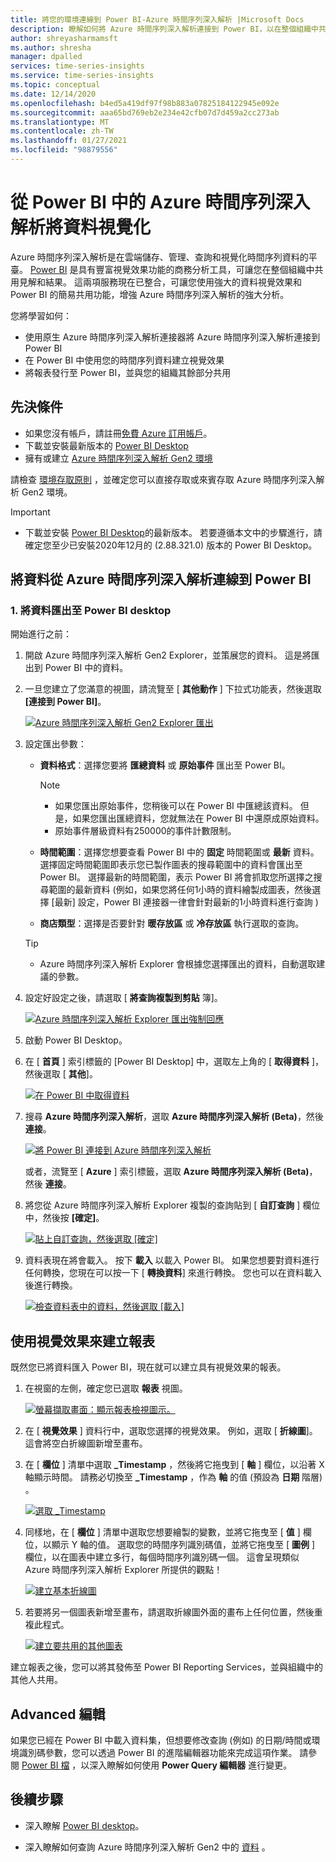```yaml
---
title: 將您的環境連線到 Power BI-Azure 時間序列深入解析 |Microsoft Docs
description: 瞭解如何將 Azure 時間序列深入解析連接到 Power BI，以在整個組織中共用、圖表及顯示資料。
author: shreyasharmamsft
ms.author: shresha
manager: dpalled
services: time-series-insights
ms.service: time-series-insights
ms.topic: conceptual
ms.date: 12/14/2020
ms.openlocfilehash: b4ed5a419df97f98b883a07825184122945e092e
ms.sourcegitcommit: aaa65bd769eb2e234e42cfb07d7d459a2cc273ab
ms.translationtype: MT
ms.contentlocale: zh-TW
ms.lasthandoff: 01/27/2021
ms.locfileid: "98879556"
---
```

# <a name="visualize-data-from-azure-time-series-insights-in-power-bi"></a>從 Power BI 中的 Azure 時間序列深入解析將資料視覺化

Azure 時間序列深入解析是在雲端儲存、管理、查詢和視覺化時間序列資料的平臺。 [Power BI](https://powerbi.microsoft.com) 是具有豐富視覺效果功能的商務分析工具，可讓您在整個組織中共用見解和結果。 這兩項服務現在已整合，可讓您使用強大的資料視覺效果和 Power BI 的簡易共用功能，增強 Azure 時間序列深入解析的強大分析。

您將學習如何：

* 使用原生 Azure 時間序列深入解析連接器將 Azure 時間序列深入解析連接到 Power BI
* 在 Power BI 中使用您的時間序列資料建立視覺效果
* 將報表發行至 Power BI，並與您的組織其餘部分共用


## <a name="prerequisites"></a>先決條件

* 如果您沒有帳戶，請註冊[免費 Azure 訂用帳戶](https://azure.microsoft.com/free/)。
* 下載並安裝最新版本的 [Power BI Desktop](https://powerbi.microsoft.com/downloads/)
* 擁有或建立 [Azure 時間序列深入解析 Gen2 環境](./how-to-provision-manage.md)

請檢查 [環境存取原則](./concepts-access-policies.md) ，並確定您可以直接存取或來賓存取 Azure 時間序列深入解析 Gen2 環境。 

> [!IMPORTANT]
> * 下載並安裝 [Power BI Desktop](https://powerbi.microsoft.com/downloads/)的最新版本。 若要遵循本文中的步驟進行，請確定您至少已安裝2020年12月的 (2.88.321.0) 版本的 Power BI Desktop。 

## <a name="connect-data-from-azure-time-series-insights-to-power-bi"></a>將資料從 Azure 時間序列深入解析連線到 Power BI

### <a name="1-export-data-into-power-bi-desktop"></a>1. 將資料匯出至 Power BI desktop

開始進行之前：

1. 開啟 Azure 時間序列深入解析 Gen2 Explorer，並策展您的資料。 這是將匯出到 Power BI 中的資料。
1. 一旦您建立了您滿意的視圖，請流覽至 [ **其他動作** ] 下拉式功能表，然後選取 **[連接到 Power BI]**。

    [![Azure 時間序列深入解析 Gen2 Explorer 匯出](media/how-to-connect-power-bi/export-from-explorer.jpg)](media/how-to-connect-power-bi/export-from-explorer.jpg#lightbox)

1. 設定匯出參數：

   * **資料格式**：選擇您要將 **匯總資料** 或 **原始事件** 匯出至 Power BI。 

       > [!NOTE]
       > * 如果您匯出原始事件，您稍後可以在 Power BI 中匯總該資料。 但是，如果您匯出匯總資料，您就無法在 Power BI 中還原成原始資料。 
       > * 原始事件層級資料有250000的事件計數限制。

   * **時間範圍**：選擇您想要查看 Power BI 中的 **固定** 時間範圍或 **最新** 資料。 選擇固定時間範圍即表示您已製作圖表的搜尋範圍中的資料會匯出至 Power BI。 選擇最新的時間範圍，表示 Power BI 將會抓取您所選擇之搜尋範圍的最新資料 (例如，如果您將任何1小時的資料繪製成圖表，然後選擇 [最新] 設定，Power BI 連接器一律會針對最新的1小時資料進行查詢 ) 
  
   * **商店類型**：選擇是否要針對 **暖存放區** 或 **冷存放區** 執行選取的查詢。 

    > [!TIP]
    > * Azure 時間序列深入解析 Explorer 會根據您選擇匯出的資料，自動選取建議的參數。 

1. 設定好設定之後，請選取 [ **將查詢複製到剪貼** 簿]。

    [![Azure 時間序列深入解析 Explorer 匯出強制回應](media/how-to-connect-power-bi/choose-explorer-parameters.jpg)](media/how-to-connect-power-bi/choose-explorer-parameters.jpg#lightbox)

2. 啟動 Power BI Desktop。
   
3. 在 [ **首頁** ] 索引標籤的 [Power BI Desktop] 中，選取左上角的 [ **取得資料** ]，然後選取 [ **其他**]。

    [![在 Power BI 中取得資料](media/how-to-connect-power-bi/get-data-power-bi.jpg)](media/how-to-connect-power-bi/get-data-power-bi.jpg#lightbox)

4. 搜尋 **Azure 時間序列深入解析**，選取 **Azure 時間序列深入解析 (Beta)**，然後 **連接**。

    [![將 Power BI 連接到 Azure 時間序列深入解析](media/how-to-connect-power-bi/select-tsi-connector.jpg)](media/how-to-connect-power-bi/select-tsi-connector.jpg#lightbox)

    或者，流覽至 [ **Azure** ] 索引標籤，選取 **Azure 時間序列深入解析 (Beta)**，然後 **連接**。

5. 將您從 Azure 時間序列深入解析 Explorer 複製的查詢貼到 [ **自訂查詢** ] 欄位中，然後按 **[確定]**。

    [![貼上自訂查詢，然後選取 [確定]](media/how-to-connect-power-bi/custom-query-load.png)](media/how-to-connect-power-bi/custom-query-load.png#lightbox)  

6.  資料表現在將會載入。 按下 **載入** 以載入 Power BI。 如果您想要對資料進行任何轉換，您現在可以按一下 [ **轉換資料**] 來進行轉換。 您也可以在資料載入後進行轉換。

    [![檢查資料表中的資料，然後選取 [載入]](media/how-to-connect-power-bi/review-the-loaded-data-table.png)](media/how-to-connect-power-bi/review-the-loaded-data-table.png#lightbox)  

## <a name="create-a-report-with-visuals"></a>使用視覺效果來建立報表

既然您已將資料匯入 Power BI，現在就可以建立具有視覺效果的報表。

1. 在視窗的左側，確定您已選取 **報表** 視圖。

    [![螢幕擷取畫面：顯示報表檢視圖示。](media/how-to-connect-power-bi/select-the-report-view.png)](media/how-to-connect-power-bi/select-the-report-view.png#lightbox)

1. 在 [ **視覺效果** ] 資料行中，選取您選擇的視覺效果。 例如，選取 [ **折線圖**]。 這會將空白折線圖新增至畫布。

1.  在 [ **欄位** ] 清單中選取 **_Timestamp** ，然後將它拖曳到 [ **軸** ] 欄位，以沿著 X 軸顯示時間。 請務必切換至 **_Timestamp** ，作為 **軸** 的值 (預設為 **日期** 階層) 。

    [![選取 _Timestamp](media/how-to-connect-power-bi/select-timestamp.png)](media/how-to-connect-power-bi/select-timestamp.png#lightbox)

1.  同樣地，在 [ **欄位** ] 清單中選取您想要繪製的變數，並將它拖曳至 [ **值** ] 欄位，以顯示 Y 軸的值。 選取您的時間序列識別碼值，並將它拖曳至 [ **圖例** ] 欄位，以在圖表中建立多行，每個時間序列識別碼一個。 這會呈現類似 Azure 時間序列深入解析 Explorer 所提供的觀點！ 

    [![建立基本折線圖](media/how-to-connect-power-bi/power-bi-line-chart.png)](media/how-to-connect-power-bi/power-bi-line-chart.png#lightbox)

1. 若要將另一個圖表新增至畫布，請選取折線圖外面的畫布上任何位置，然後重複此程式。

    [![建立要共用的其他圖表](media/how-to-connect-power-bi/power-bi-additional-charts.png)](media/how-to-connect-power-bi/power-bi-additional-charts.png#lightbox)

建立報表之後，您可以將其發佈至 Power BI Reporting Services，並與組織中的其他人共用。

## <a name="advanced-editing"></a>Advanced 編輯
如果您已經在 Power BI 中載入資料集，但想要修改查詢 (例如) 的日期/時間或環境識別碼參數，您可以透過 Power BI 的進階編輯器功能來完成這項作業。 請參閱 [Power BI 檔](/power-bi/desktop-query-overview) ，以深入瞭解如何使用 **Power Query 編輯器** 進行變更。 

## <a name="next-steps"></a>後續步驟

* 深入瞭解 [Power BI desktop](/power-bi/desktop-query-overview)。

* 深入瞭解如何查詢 Azure 時間序列深入解析 Gen2 中的 [資料](concepts-query-overview.md) 。